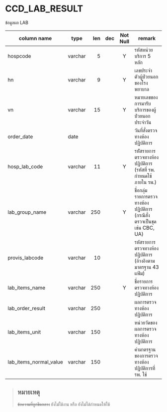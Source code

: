 # CCD_LAB_RESULT
ข้อมูลผล LAB

| column name            | type    |  len | dec | Not Null | remark|
| ---------------------- | ------- | ---: | --- | :------: | ----------------------------------------------------------------------- |
| hospcode               | varchar |    5 |     |    Y     | รหัสหน่วยบริการ 5 หลัก                                                  |
| hn                     | varchar |    9 |     |    Y     | เลขประจำตัวผู้ป่วยนอกของโรงพยาบาล                                       |
| vn                     | varchar |   15 |     |    Y     | หมายเลขของการมารับบริการของผู้ป่วยนอกประจำวัน                           |
| order_date             | date    |      |     |          | วันที่สั่งตรวจทางห้องปฏิบัติการ                                         |
| hosp_lab_code          | varchar |   11 |     |    Y     | รหััสรายการตรวจทางห้องปฏิบัติการ (รหัสที่ รพ. กำหนดใช้ภายใน รพ.)        |
| lab_group_name         | varchar |  250 |     |    Y     | ชื่อกลุ่มรายการตรวจทางห้องปฏิบัติการ (กรณีสั่งตรวจเป็นชุด เช่น CBC, UA) |
| provis_labcode         | varchar |   10 |     |          | รหัสรายการตรวจทางห้องปฏิบัติการ (อ้างอิงตามมาตรฐาน 43 แฟ้ม)             |
| lab_items_name         | varchar |  250 |     |    Y     | ชื่อรายการตรวจทางห้องปฏิบัติการ                                         |
| lab_order_result       | varchar |  250 |     |          | ผลการตรวจทางห้องปฏิบัติการ                                              |
| lab_items_unit         | varchar |  150 |     |          | หน่วยวัดของผลการตรวจทางห้องปฏิบัติการ                                   |
| lab_items_normal_value | varchar |  150 |     |          | ค่ามาตรฐานของการตรวจทางห้องปฏิบัติการที่ รพ. ใช้                        |

> ## หมายเหตุ
> ~~ข้อความที่ถูกขีดกลาง~~ ยังไม่ใช้งาน หรือ ยังไม่ได้กำหนดให้ใช้